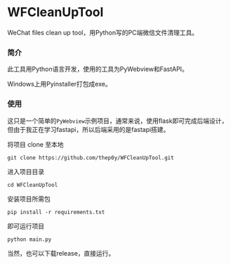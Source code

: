 # WFCleanUpTool
WeChat files clean up tool，用Python写的PC端微信文件清理工具。

### 简介
此工具用Python语言开发，使用的工具为PyWebview和FastAPI。

Windows上用Pyinstaller打包成exe。

### 使用
这只是一个简单的`PyWebview`示例项目，通常来说，使用flask即可完成后端设计，但由于我正在学习fastapi，所以后端采用的是fastapi搭建。

将项目 clone 至本地
```shell
git clone https://github.com/thep0y/WFCleanUpTool.git
```

进入项目目录
```shell
cd WFCleanUpTool
```

安装项目所需包
```shell
pip install -r requirements.txt
```

即可运行项目
```shell
python main.py
```


当然，也可以下载release，直接运行。
